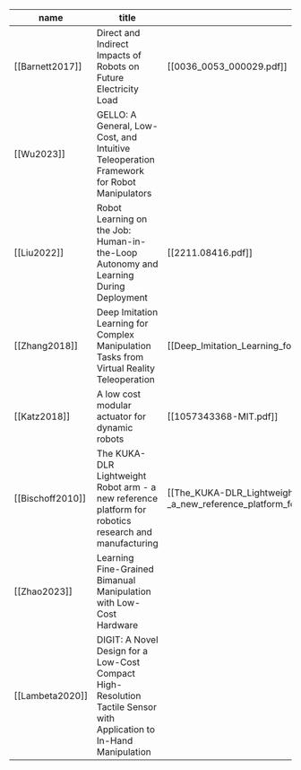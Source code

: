 | name             | title                                                                                                 | file                                                                                                          | org                  | tag                        | url                                                                                                                                      |
| ---------------- | ----------------------------------------------------------------------------------------------------- | ------------------------------------------------------------------------------------------------------------- | -------------------- | -------------------------- | ---------------------------------------------------------------------------------------------------------------------------------------- |
| [[Barnett2017]]  | Direct and Indirect Impacts of Robots on Future Electricity Load                                      | [[0036_0053_000029.pdf]]                                                                                      | Applied Energy Group |                            | https://www.aceee.org/files/proceedings/2017/data/polopoly_fs/1.3687904.1501159084!/fileserver/file/790278/filename/0036_0053_000029.pdf |
| [[Wu2023]]       | GELLO: A General, Low-Cost, and Intuitive Teleoperation Framework for Robot Manipulators              |                                                                                                               |                      | #teleoperation             | https://wuphilipp.github.io/gello_site/                                                                                                  |
| [[Liu2022]]      | Robot Learning on the Job: Human-in-the-Loop Autonomy and Learning During Deployment                  | [[2211.08416.pdf]]                                                                                            | [[UT Austin]]        |                            | https://arxiv.org/abs/2211.08416                                                                                                         |
| [[Zhang2018]]    | Deep Imitation Learning for Complex Manipulation Tasks from Virtual Reality Teleoperation             | [[Deep_Imitation_Learning_for_Complex_Manipulation_Tasks_from_Virtual_Reality_Teleoperation.pdf]]             | [[Berkeley AI lab]]  | #teleoperation             | https://ieeexplore.ieee.org/abstract/document/8461249                                                                                    |
| [[Katz2018]]     | A low cost modular actuator for dynamic robots                                                        | [[1057343368-MIT.pdf]]                                                                                        | [[MIT]]              | #teleoperation #quadrupole | https://dspace.mit.edu/handle/1721.1/118671                                                                                              |
| [[Bischoff2010]] | The KUKA-DLR Lightweight Robot arm - a new reference platform for robotics research and manufacturing | [[The_KUKA-DLR_Lightweight_Robot_arm_-_a_new_reference_platform_for_robotics_research_and_manufacturing.pdf]] | [[KUKA]]             |                            | https://ieeexplore.ieee.org/document/5756872                                                                                             |
| [[Zhao2023]]     | Learning Fine-Grained Bimanual Manipulation with Low-Cost Hardware                                    |                                                                                                               |                      | #teleoperation             | https://www.trossenrobotics.com/aloha.aspx                                                                                               |
|       [[Lambeta2020]]           |    DIGIT: A Novel Design for a Low-Cost Compact High-Resolution Tactile Sensor with Application to In-Hand Manipulation                                                                                                   |                                                                                                               |                      |          #tactile                  | https://digit.ml/                                                                                                                                         |
